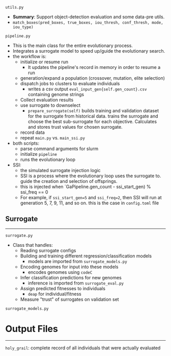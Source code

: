 `utils.py`
- **Summary**: Support object-detection evaluation and some data-pre utils.
- `match_boxes(pred_boxes, true_boxes, iou_thresh, conf_thresh, mode, iou_type)`


`pipeline.py`
- This is the main class for the entire evolutionary process.
- Integrates a surrogate model to speed up/guide the evolutionary search.
- the workflow is:
	- initialize or resume run
		- It updates the pipeline's record in memory in order to resume a run
	- generation/expand a population (crossover, mutation, elite selection)
	- dispatch jobs to clusters to evaluate individuals
		- writes a csv output `eval_input_gen{self.gen_count}.csv` containing genome strings
	- Collect evaluation results
	- use surrogate to downselect
		- `prepare_surrogate(self)` builds training and validation dataset for the surrogate from historical data. trains the surrogate and choose the best sub-surrogate for each objective. Calculates and stores trust values for chosen surrogate.
	- record data 
	- repeat
`main.py` vs. `main_ssi.py`
- both scripts:
	- parse command arguments for slurm
	- initialize `pipeline`
	- runs the evolutionary loop 
- SSI:
	- the simulated surrogate injection logic 
	- SSI is a process where the evolutionary loop uses the surrogate to. guide the creation and selection of offsprings. 
	- this is injected when `GaPipeline.gen_count - ssi_start_gen) % ssi_freq == 0
	- For example, if `ssi_start_gen=5` and `ssi_freq=2`, then SSI will run at generation 5, 7, 9, 11, and so on. this is the case in `config.toml` file
## Surrogate
____
`surrogate.py`
- Class that handles:
	- Reading surrogate configs
	- Building and training different regression/classification models 
		- models are imported from `surrogate_models.py`
	- Encoding genomes for input into these models
		- encodes genomes using `codeC`
	- Infer classification predictions for new genomes
		- inference is imported from `surrogate_eval.py`
	- Assign predicted fitnesses to individuals
		- `deap` for individual/fitness
	- Measure "trust" of surrogates on validation set

`surrogate_models.py`


# Output Files
____
`holy_grail`: complete record of all individuals that were actually evaluated 
